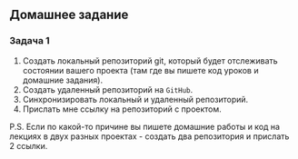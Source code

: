 ## Домашнее задание

### Задача 1
1. Создать локальный репозиторий git, который будет отслеживать состоянии вашего проекта (там где вы пишете код уроков и домашние задания).
2. Создать удаленный репозиторий на `GitHub`.
3. Синхронизировать локальный и удаленный репозиторий.
4. Прислать мне ссылку на репозиторий с проектом.

P.S. Если по какой-то причине вы пишете домашние работы и код на лекциях в двух разных проектах - создать два репозитория и прислать 2 ссылки.
